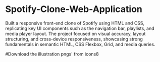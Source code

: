 # Spotify-Clone-Web-Application

Built a responsive front-end clone of Spotify using HTML and CSS, replicating key UI
components such as the navigation bar, playlists, and media player layout. The project
focused on visual accuracy, layout structuring, and cross-device responsiveness,
showcasing strong fundamentals in semantic HTML, CSS Flexbox, Grid, and media queries.

#Download the illustration pngs' from icons8
